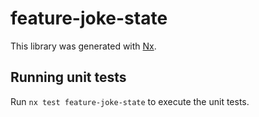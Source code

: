 # feature-joke-state

This library was generated with [Nx](https://nx.dev).

## Running unit tests

Run `nx test feature-joke-state` to execute the unit tests.

